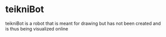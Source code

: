 # teikniBot
teikniBot is a robot that is meant for drawing but has not been created and is thus being visualized online
